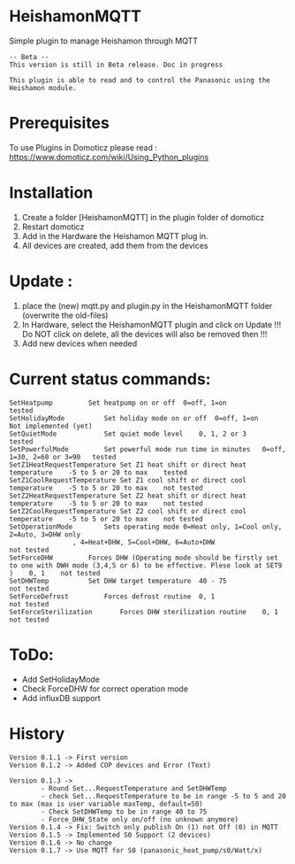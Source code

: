 # HeishamonMQTT
Simple plugin to manage Heishamon through MQTT

```
-- Beta -- 
This version is still in Beta release. Doc in progress

This plugin is able to read and to control the Panasonic using the Heishamon module.
```

# Prerequisites
To use Plugins in Domoticz please read : https://www.domoticz.com/wiki/Using_Python_plugins

# Installation

1. Create a folder [HeishamonMQTT] in the plugin folder of domoticz
2. Restart domoticz
3. Add in the Hardware the Heishamon MQTT plug in.
4. All devices are created, add them from the devices

# Update :

1. place the (new) mqtt.py and plugin.py in the HeishamonMQTT folder (overwrite the old-files)
2. In Hardware, select the HeishamonMQTT plugin and click on Update 
   !!! Do NOT click on delete, all the devices will also be removed then !!!
3. Add new devices when needed


# Current status commands:
```
SetHeatpump			Set heatpump on or off	0=off, 1=on					tested	
SetHolidayMode			Set holiday mode on or off	0=off, 1=on				Not implemented (yet)	
SetQuietMode			Set quiet mode level	0, 1, 2 or 3					tested	
SetPowerfulMode			Set powerful mode run time in minutes	0=off, 1=30, 2=60 or 3=90	tested	
SetZ1HeatRequestTemperature	Set Z1 heat shift or direct heat temperature	-5 to 5 or 20 to max	tested
SetZ1CoolRequestTemperature	Set Z1 cool shift or direct cool temperature	-5 to 5 or 20 to max	not tested
SetZ2HeatRequestTemperature	Set Z2 heat shift or direct heat temperature	-5 to 5 or 20 to max	not tested
SetZ2CoolRequestTemperature	Set Z2 cool shift or direct cool temperature	-5 to 5 or 20 to max	not tested
SetOperationMode		Sets operating mode	0=Heat only, 1=Cool only, 2=Auto, 3=DHW only
				, 4=Heat+DHW, 5=Cool+DHW, 6=Auto+DHW					not tested	
SetForceDHW			Forces DHW (Operating mode should be firstly set to one with DWH mode (3,4,5 or 6) to be effective. Plese look at SET9 )	0, 1	not tested	
SetDHWTemp			Set DHW target temperature	40 - 75					not tested
SetForceDefrost			Forces defrost routine	0, 1						not tested	
SetForceSterilization		Forces DHW sterilization routine	0, 1				not tested	
```

# ToDo:
- Add SetHolidayMode
- Check ForceDHW for correct operation mode
- Add influxDB support


# History
```
Version 0.1.1 -> First version
Version 0.1.2 -> Added COP devices and Error (Text)

Version 0.1.3 ->
		- Round Set...RequestTemperature and SetDHWTemp 
		- check Set...RequestTemperature to be in range -5 to 5 and 20 to max (max is user variable maxTemp, default=50)
		- Check SetDHWTemp to be in range 40 to 75
		- Force_DHW_State only on/off (no unknown anymore)
Version 0.1.4 -> Fix: Switch only publish On (1) not Off (0) in MQTT
Version 0.1.5 -> Implemented S0 Support (2 devices)
Version 0.1.6 -> No change
Version 0.1.7 -> Use MQTT for S0 (panasonic_heat_pump/s0/Watt/x)



```
